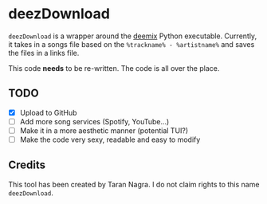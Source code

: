 # deezDownload

`deezDownload` is a wrapper around the [deemix](https://pypi.org/project/deemix/) Python executable. Currently, it takes in a songs file based on the `%trackname% - %artistname%` and saves the files in a links file. 

This code **needs** to be re-written. The code is all over the place.

## TODO

- [x] Upload to GitHub
- [ ] Add more song services (Spotify, YouTube...)
- [ ] Make it in a more aesthetic manner (potential TUI?)
- [ ] Make the code very sexy, readable and easy to modify

## Credits

This tool has been created by Taran Nagra. I do not claim rights to this name `deezDownload`.

